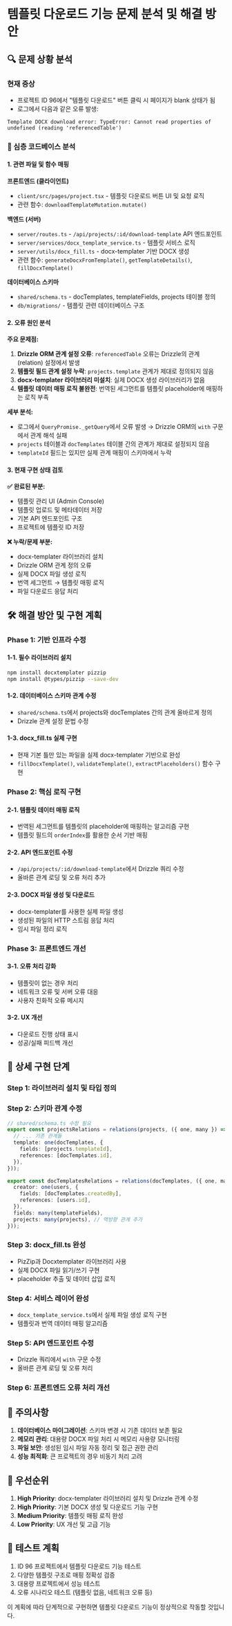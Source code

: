 # 템플릿 다운로드 기능 문제 분석 및 해결 방안

## 🔍 문제 상황 분석

### 현재 증상
- 프로젝트 ID 96에서 "템플릿 다운로드" 버튼 클릭 시 페이지가 blank 상태가 됨
- 로그에서 다음과 같은 오류 발생:
```
Template DOCX download error: TypeError: Cannot read properties of undefined (reading 'referencedTable')
```

### 🔧 심층 코드베이스 분석

#### 1. 관련 파일 및 함수 매핑

**프론트엔드 (클라이언트)**
- `client/src/pages/project.tsx` - 템플릿 다운로드 버튼 UI 및 요청 로직
- 관련 함수: `downloadTemplateMutation.mutate()`

**백엔드 (서버)**
- `server/routes.ts` - `/api/projects/:id/download-template` API 엔드포인트
- `server/services/docx_template_service.ts` - 템플릿 서비스 로직
- `server/utils/docx_fill.ts` - docx-templater 기반 DOCX 생성
- 관련 함수: `generateDocxFromTemplate()`, `getTemplateDetails()`, `fillDocxTemplate()`

**데이터베이스 스키마**
- `shared/schema.ts` - docTemplates, templateFields, projects 테이블 정의
- `db/migrations/` - 템플릿 관련 데이터베이스 구조

#### 2. 오류 원인 분석

**주요 문제점:**
1. **Drizzle ORM 관계 설정 오류**: `referencedTable` 오류는 Drizzle의 관계(relation) 설정에서 발생
2. **템플릿 필드 관계 설정 누락**: `projects.template` 관계가 제대로 정의되지 않음
3. **docx-templater 라이브러리 미설치**: 실제 DOCX 생성 라이브러리가 없음
4. **템플릿 데이터 매핑 로직 불완전**: 번역된 세그먼트를 템플릿 placeholder에 매핑하는 로직 부족

**세부 분석:**
- 로그에서 `QueryPromise._getQuery`에서 오류 발생 → Drizzle ORM의 `with` 구문에서 관계 해석 실패
- `projects` 테이블과 `docTemplates` 테이블 간의 관계가 제대로 설정되지 않음
- `templateId` 필드는 있지만 실제 관계 매핑이 스키마에서 누락

#### 3. 현재 구현 상태 검토

**✅ 완료된 부분:**
- 템플릿 관리 UI (Admin Console)
- 템플릿 업로드 및 메타데이터 저장
- 기본 API 엔드포인트 구조
- 프로젝트에 템플릿 ID 저장

**❌ 누락/문제 부분:**
- docx-templater 라이브러리 설치
- Drizzle ORM 관계 정의 오류
- 실제 DOCX 파일 생성 로직
- 번역 세그먼트 → 템플릿 매핑 로직
- 파일 다운로드 응답 처리

## 🛠️ 해결 방안 및 구현 계획

### Phase 1: 기반 인프라 수정

#### 1-1. 필수 라이브러리 설치
```bash
npm install docxtemplater pizzip
npm install @types/pizzip --save-dev
```

#### 1-2. 데이터베이스 스키마 관계 수정
- `shared/schema.ts`에서 projects와 docTemplates 간의 관계 올바르게 정의
- Drizzle 관계 설정 문법 수정

#### 1-3. docx_fill.ts 실제 구현
- 현재 기본 틀만 있는 파일을 실제 docx-templater 기반으로 완성
- `fillDocxTemplate()`, `validateTemplate()`, `extractPlaceholders()` 함수 구현

### Phase 2: 핵심 로직 구현

#### 2-1. 템플릿 데이터 매핑 로직
- 번역된 세그먼트를 템플릿의 placeholder에 매핑하는 알고리즘 구현
- 템플릿 필드의 `orderIndex`를 활용한 순서 기반 매핑

#### 2-2. API 엔드포인트 수정
- `/api/projects/:id/download-template`에서 Drizzle 쿼리 수정
- 올바른 관계 로딩 및 오류 처리 추가

#### 2-3. DOCX 파일 생성 및 다운로드
- docx-templater를 사용한 실제 파일 생성
- 생성된 파일의 HTTP 스트림 응답 처리
- 임시 파일 정리 로직

### Phase 3: 프론트엔드 개선

#### 3-1. 오류 처리 강화
- 템플릿이 없는 경우 처리
- 네트워크 오류 및 서버 오류 대응
- 사용자 친화적 오류 메시지

#### 3-2. UX 개선
- 다운로드 진행 상태 표시
- 성공/실패 피드백 개선

## 🔧 상세 구현 단계

### Step 1: 라이브러리 설치 및 타입 정의

### Step 2: 스키마 관계 수정
```typescript
// shared/schema.ts 수정 필요
export const projectsRelations = relations(projects, ({ one, many }) => ({
  // ... 기존 관계들
  template: one(docTemplates, {
    fields: [projects.templateId],
    references: [docTemplates.id],
  }),
}));

export const docTemplatesRelations = relations(docTemplates, ({ one, many }) => ({
  creator: one(users, {
    fields: [docTemplates.createdBy],
    references: [users.id],
  }),
  fields: many(templateFields),
  projects: many(projects), // 역방향 관계 추가
}));
```

### Step 3: docx_fill.ts 완성
- PizZip과 Docxtemplater 라이브러리 사용
- 실제 DOCX 파일 읽기/쓰기 구현
- placeholder 추출 및 데이터 삽입 로직

### Step 4: 서비스 레이어 완성
- `docx_template_service.ts`에서 실제 파일 생성 로직 구현
- 템플릿과 번역 데이터 매핑 알고리즘

### Step 5: API 엔드포인트 수정
- Drizzle 쿼리에서 `with` 구문 수정
- 올바른 관계 로딩 및 오류 처리

### Step 6: 프론트엔드 오류 처리 개선

## 🚨 주의사항

1. **데이터베이스 마이그레이션**: 스키마 변경 시 기존 데이터 보존 필요
2. **메모리 관리**: 대용량 DOCX 파일 처리 시 메모리 사용량 모니터링
3. **파일 보안**: 생성된 임시 파일 자동 정리 및 접근 권한 관리
4. **성능 최적화**: 큰 프로젝트의 경우 비동기 처리 고려

## 🎯 우선순위

1. **High Priority**: docx-templater 라이브러리 설치 및 Drizzle 관계 수정
2. **High Priority**: 기본 DOCX 생성 및 다운로드 기능 구현
3. **Medium Priority**: 템플릿 매핑 로직 완성
4. **Low Priority**: UX 개선 및 고급 기능

## 🧪 테스트 계획

1. ID 96 프로젝트에서 템플릿 다운로드 기능 테스트
2. 다양한 템플릿 구조로 매핑 정확성 검증
3. 대용량 프로젝트에서 성능 테스트
4. 오류 시나리오 테스트 (템플릿 없음, 네트워크 오류 등)

이 계획에 따라 단계적으로 구현하면 템플릿 다운로드 기능이 정상적으로 작동할 것입니다.